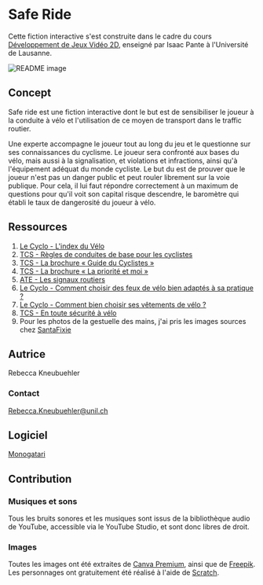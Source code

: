 # Safe Ride

Cette fiction interactive s'est construite dans le cadre du cours [Développement de Jeux Vidéo 2D](https://github.com/ipante/ressources_cours_jeux_video_2D/blob/master/README.md), enseigné par Isaac Pante à l'Université de Lausanne. 

![README image](readMe_image.png)

## Concept
Safe ride est une fiction interactive dont le but est de sensibiliser le joueur à la conduite à vélo et l'utilisation de ce moyen de transport dans le traffic routier. 

Une experte accompagne le joueur tout au long du jeu et le questionne sur ses connaissances du cyclisme. Le joueur sera confronté aux bases du vélo, mais aussi à la signalisation, et violations et infractions, ainsi qu'à l'équipement adéquat du monde cycliste.
Le but du est de prouver que le joueur n'est pas un danger public et peut rouler librement sur la voie publique. Pour cela, il lui faut répondre correctement à un maximum de questions pour qu'il voit son capital risque descendre, le baromètre qui établi le taux de dangerosité du joueur à vélo.


## Ressources

1. [Le Cyclo - L'index du Vélo](https://www.lecyclo.com/fr-ch/blogs/conseils/dictionnaire-du-velo#le-cadre)
2. [TCS - Règles de conduites de base pour les cyclistes](https://www.tcs.ch/fr/tests-conseils/conseils/regles-de-circulation/regles-cyclistes.php#:~:text=Règles%20de%20conduite%20de%20base%20pour%20les%20cyclistes&text=Savoir%20anticiper%20%3A%20roulez%20prudemment%20et,soyez%20prêt%20à%20vous%20arrêter.)
3. [TCS - La brochure « Guide du Cyclistes »](https://www.tcs.ch/mam/Digital-Media/PDF/Booklets/Guide-du-cycliste_1.pdf)
4. [TCS - La brochure « La priorité et moi »](https://www.tcs.ch/mam/Verkehrssicherheit/PDF/Booklets/la-priorite-et-moi.pdf)
5. [ATE - Les signaux routiers](https://www.ate.ch/themes/velo/signaux-routiers)
6. [Le Cyclo - Comment choisir des feux de vélo bien adaptés à sa pratique ?](https://www.lecyclo.com/fr-ch/blogs/conseils/choisir-ses-feux-de-velo-selon-quels-besoins#:~:text=Pour%20les%20routes%20mal%20éclairées,livre%20confortablement%20nécessite%2050%20lux)
7. [Le Cyclo - Comment bien choisir ses vêtements de vélo ?](https://www.lecyclo.com/fr-ch/blogs/conseils/choisir-vetements-velo-selon-pratique)
8. [TCS - En toute sécurité à vélo](https://www.tcs.ch/fr/tests-conseils/conseils/types-de-vehicules/velo.php)
9. Pour les photos de la gestuelle des mains, j'ai pris les images sources chez [SantaFixie](https://www.santafixie.fr/blogfr/les-gestes-cyclistes-que-tout-le-monde-doit-connaitre/?srsltid=AfmBOorUxESQzgKRmfE4JDURq4X34AajyKbjMSBjjYPNPk7O5q-nBz-J)



## Autrice
Rebecca Kneubuehler

### Contact
Rebecca.Kneubuehler@unil.ch

## Logiciel
[Monogatari](https://monogatari.io/)

## Contribution
### Musiques et sons
Tous les bruits sonores et les musiques sont issus de la bibliothèque audio de YouTube, accessible via le YouTube Studio, et sont donc libres de droit. 

### Images
Toutes les images ont été extraites de [Canva Premium](https://www.canva.com/), ainsi que de [Freepik](https://fr.freepik.com/).
Les personnages ont gratuitement été réalisé à l'aide de [Scratch](https://scratch.mit.edu/).

